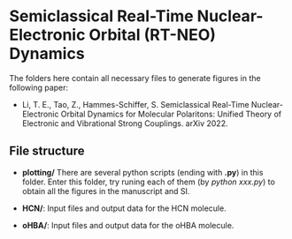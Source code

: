 # Semiclassical Real-Time Nuclear-Electronic Orbital (RT-NEO) Dynamics

The folders here contain all necessary files to generate figures in the following paper:

- Li, T. E., Tao, Z., Hammes-Schiffer, S. Semiclassical Real-Time Nuclear-Electronic Orbital Dynamics for Molecular Polaritons: Unified Theory of Electronic and Vibrational Strong Couplings. 	arXiv 2022.

## File structure
  - **plotting/** There are several python scripts (ending with **.py**) in this folder. Enter this folder, try runing each of them (by *python xxx.py*) to obtain all the figures in the manuscript and SI.

  - **HCN/**: Input files and output data for the HCN molecule.

  - **oHBA/**: Input files and output data for the oHBA molecule.
